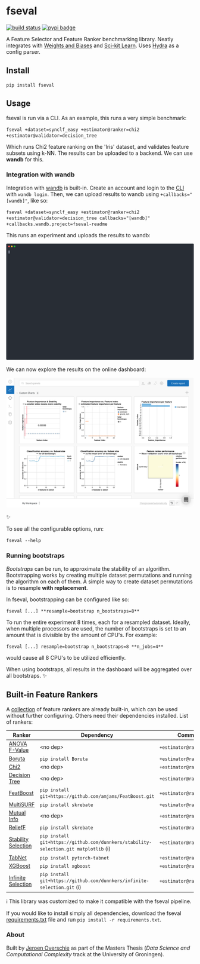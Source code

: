 # fseval

[![build status](https://github.com/dunnkers/fseval/actions/workflows/python-app.yml/badge.svg)](https://github.com/dunnkers/fseval/actions/workflows/python-app.yml) [![pypi badge](https://img.shields.io/pypi/v/fseval.svg?maxAge=3600)](https://pypi.org/project/fseval/)

A Feature Selector and Feature Ranker benchmarking library. Neatly integrates with [Weights and Biases](https://wandb.ai) and [Sci-kit Learn](https://scikit-learn.org/). Uses [Hydra](https://hydra.cc/) as a config parser.

## Install

```shell
pip install fseval
```

## Usage
fseval is run via a CLI. As an example, this runs a very simple benchmark:
```shell
fseval +dataset=synclf_easy +estimator@ranker=chi2 +estimator@validator=decision_tree
```

Which runs Chi2 feature ranking on the 'Iris' dataset, and validates feature subsets using k-NN. The results can be uploaded to a backend. We can use **wandb** for this.


### Integration with wandb
Integration with [wandb](https://wandb.ai) is built-in. Create an account and login to the [CLI](https://github.com/wandb/client#-simple-integration-with-any-framework) with `wandb login`. Then, we can upload results to wandb using `+callbacks="[wandb]"`, like so:

```shell
fseval +dataset=synclf_easy +estimator@ranker=chi2 +estimator@validator=decision_tree callbacks="[wandb]" +callbacks.wandb.project=fseval-readme
```

This runs an experiment and uploads the results to wandb:
<p align="center">
  <img width="800" src="./docs/run-cli-example.svg">
</p>


We can now explore the results on the online dashboard:

[![run-wandb-example](./docs/run-wandb-example.png)](https://wandb.ai/dunnkers/fseval-readme/runs/11b4t26e)

✨


To see all the configurable options, run:
```shell
fseval --help
```

### Running bootstraps
_Bootstraps_ can be run, to approximate the stability of an algorithm. Bootstrapping works by creating multiple dataset permutations and running the algorithm on each of them. A simple way to create dataset permutations is to resample **with replacement**.

In fseval, bootstrapping can be configured like so:

```shell
fseval [...] **resample=bootstrap n_bootstraps=8**
```

To run the entire experiment 8 times, each for a resampled dataset. Ideally, when multiple processors are used, the number of bootstraps is set to an amount that is divisible by the amount of CPU's. For example:

```shell
fseval [...] resample=bootstrap n_bootstraps=8 **n_jobs=4**
```

would cause all 8 CPU's to be utilized efficiently.

When using bootstraps, all results in the dashboard will be aggregated over all bootstraps. ✨

## Built-in Feature Rankers
A [collection](https://github.com/dunnkers/fseval/tree/master/fseval/conf/estimator) of feature rankers are already built-in, which can be used without further configuring. Others need their dependencies installed. List of rankers:

| Ranker | Dependency | Command line argument
--- | --- | ---
[ANOVA F-Value](https://scikit-learn.org/stable/modules/generated/sklearn.feature_selection.f_classif.html#sklearn.feature_selection.f_classif) | \<no dep\> | `+estimator@ranker=anova_f_value`
[Boruta](https://github.com/scikit-learn-contrib/boruta_py) | `pip install Boruta` | `+estimator@ranker=boruta`
[Chi2](https://scikit-learn.org/stable/modules/generated/sklearn.feature_selection.chi2.html) | \<no dep\> | `+estimator@ranker=chi2`
[Decision Tree](https://scikit-learn.org/stable/modules/generated/sklearn.tree.DecisionTreeClassifier.html) | \<no dep\> | `+estimator@ranker=decision_tree`
[FeatBoost](https://github.com/amjams/FeatBoost) | `pip install git+https://github.com/amjams/FeatBoost.git` | `+estimator@ranker=featboost`
[MultiSURF](https://github.com/EpistasisLab/scikit-rebate) | `pip install skrebate` | `+estimator@ranker=multisurf`
[Mutual Info](https://scikit-learn.org/stable/modules/generated/sklearn.feature_selection.mutual_info_classif.html) | \<no dep\> | `+estimator@ranker=mutual_info`
[ReliefF](https://github.com/EpistasisLab/scikit-rebate) | `pip install skrebate` | `+estimator@ranker=relieff`
[Stability Selection](https://github.com/scikit-learn-contrib/stability-selection) | `pip install git+https://github.com/dunnkers/stability-selection.git matplotlib` (ℹ️) | `+estimator@ranker=stability_selection`
[TabNet](https://github.com/dreamquark-ai/tabnet) | `pip install pytorch-tabnet` | `+estimator@ranker=tabnet`
[XGBoost](https://xgboost.readthedocs.io/) | `pip install xgboost` | `+estimator@ranker=xgb`
[Infinite Selection](https://github.com/giorgioroffo/Infinite-Feature-Selection) | `pip install git+https://github.com/dunnkers/infinite-selection.git` (ℹ️) | `+estimator@ranker=infinite_selection`


ℹ️ This library was customized to make it compatible with the fseval pipeline.

If you would like to install simply all dependencies, download the fseval [requirements.txt](https://github.com/dunnkers/fseval/blob/master/requirements.txt) file and run `pip install -r requirements.txt`.

### About
Built by [Jeroen Overschie](https://dunnkers.com/) as part of the Masters Thesis (_Data Science and Computational Complexity_ track at the University of Groningen).